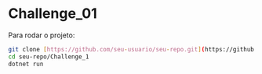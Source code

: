 # Challenge_01

Para rodar o projeto:

```bash
git clone [https://github.com/seu-usuario/seu-repo.git](https://github.com/ThiagoBertoldi1/Rocketseat_Challenges.git)
cd seu-repo/Challenge_1
dotnet run
```
